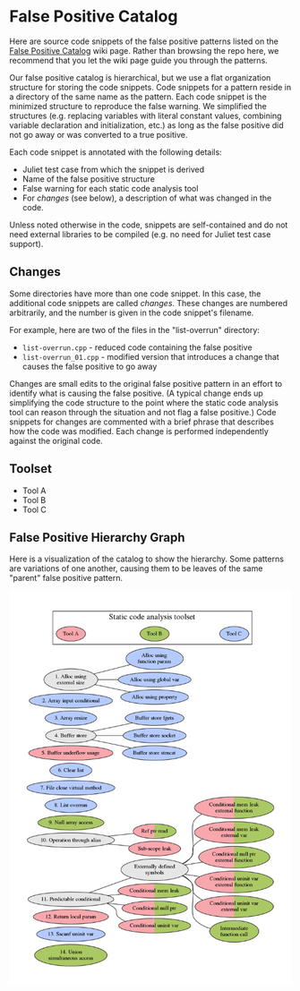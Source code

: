 # False Positive Catalog

Here are source code snippets of the false positive patterns listed on the 
[False Positive Catalog](https://github.com/SEDS/mangrove-catalog/wiki) 
wiki page. Rather than browsing the repo here, we recommend that you let the 
wiki page guide you through the patterns.

Our false positive catalog is hierarchical, but we use a flat organization structure for storing the code snippets. Code snippets for a pattern reside in a directory of the same name as the pattern. Each code 
snippet is the minimized structure to reproduce the false warning. We simplified 
the structures (e.g. replacing variables with literal constant values, combining 
variable declaration and initialization, etc.) as long as the false positive did 
not go away or was converted to a true positive.

Each code snippet is annotated with the following details:

* Juliet test case from which the snippet is derived
* Name of the false positive structure
* False warning for each static code analysis tool
* For *changes* (see below), a description of what was changed in the code.

Unless noted otherwise in the code, snippets are self-contained and do not need 
external libraries to be compiled (e.g. no need for Juliet test case support).

## Changes

Some directories have more than one code snippet. In this case, the additional 
code snippets are called *changes*. These changes are numbered arbitrarily, and 
the number is given in the code snippet's filename.

For example, here are two of the files in the "list-overrun" directory:

* `list-overrun.cpp` - reduced code containing the false positive
* `list-overrun_01.cpp` - modified version that introduces a change that causes the false positive to go away

Changes are small edits to the original false positive pattern in an effort to 
identify what is causing the false positive. (A typical change ends up simplifying 
the code structure to the point where the static code analysis tool can reason 
through the situation and not flag a false positive.) Code snippets for changes are 
commented with a brief phrase that describes how the code was modified. Each change 
is performed independently against the original code.

## Toolset

* Tool A
* Tool B
* Tool C

## False Positive Hierarchy Graph

Here is a visualization of the catalog to show the hierarchy. Some patterns 
are variations of one another, causing them to be leaves of the same "parent" 
false positive pattern.

![FP Hierarchy Graph](./fp-graph.png)
